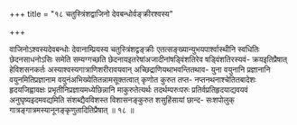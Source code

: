 +++
title = "१८ चतुस्त्रिंशद्वाजिनो देवबन्धोर्वङ्क्रीरश्वस्य"

+++

वाजिनोऽश्वस्यदेवबन्धोः देवानाम्प्रियस्य चतुस्त्रिंशद्वङ्क्रीः एतत्सङ्ख्यान्युभयपार्श्वास्थीनि स्वधितिः छेदनसाधनोऽसिः समेति सम्यग्गच्छति छेदनायइतरेषांअजादीनांषड्विंशतिरेव षड्विंशतिरस्यवं- क्रयइतिप्रैषात् हेविशसनकर्तः अस्याश्वस्यगात्राणिशरीरावयवान् अच्छिद्राणियथाभवन्तितथाव- युना वयुनानि प्रज्ञानानि वयुनमितिप्रज्ञानाम वयुनंअभिख्येतितन्नामसूक्तत्वात् कृणोत कुरुत तप्त- नप्तनथनाश्चेतितबादेशः हृदयजिह्वावक्षः प्रभृतीनिप्रज्ञायमध्येछिन्नानि माकुरुतेत्यर्थः तदर्थम्परुःपरुः प्रतिर्वप्रतिहृदयाद्यवयवं अनुघृष्यइदमवद्यमिति संशब्द्यैवविशस्त विशासनङ्कुरुत शसुहिंसायां छान्द- सःशपोलुक् गात्रङ्गात्रमस्यानूनङ्कृणुतादितिप्रैषात् ॥ १८ ॥